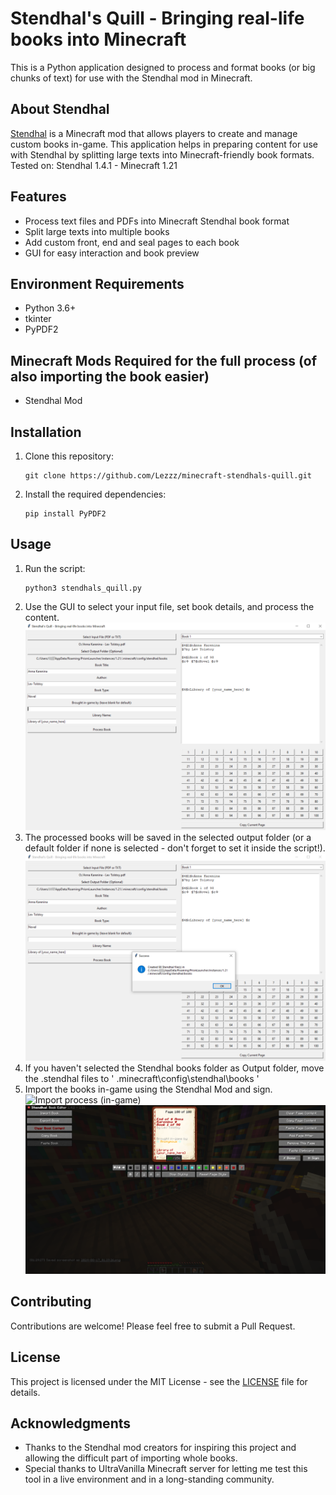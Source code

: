 # Stendhal's Quill - Bringing real-life books into Minecraft

This is a Python application designed to process and format books (or big chunks of text) for use with the Stendhal mod in Minecraft.

## About Stendhal

[Stendhal](https://modrinth.com/mod/stendhal) is a Minecraft mod that allows players to create and manage custom books in-game. This application helps in preparing content for use with Stendhal by splitting large texts into Minecraft-friendly book formats.
Tested on: Stendhal 1.4.1 - Minecraft 1.21

## Features

- Process text files and PDFs into Minecraft Stendhal book format
- Split large texts into multiple books
- Add custom front, end and seal pages to each book
- GUI for easy interaction and book preview

## Environment Requirements

- Python 3.6+
- tkinter
- PyPDF2

## Minecraft Mods Required for the full process (of also importing the book easier)
- Stendhal Mod

## Installation

1. Clone this repository:
   ```
   git clone https://github.com/Lezzz/minecraft-stendhals-quill.git
   ```
2. Install the required dependencies:
   ```
   pip install PyPDF2
   ```

## Usage

1. Run the script:
   ```
   python3 stendhals_quill.py
   ```
2. Use the GUI to select your input file, set book details, and process the content.
![Stendhal's Quill](Screenshots/Stendhals_Quill.png)
3. The processed books will be saved in the selected output folder (or a default folder if none is selected - don't forget to set it inside the script!).
![Screenshot of Stendhal's Quill Success processing](Screenshots/Success_stq.png)
4. If you haven't selected the Stendhal books folder as Output folder, move the .stendhal files to ' .minecraft\config\stendhal\books ' 
5. Import the books in-game using the Stendhal Mod and sign.
![Import process (in-game)](Screenshots/Import.png)
![Sign process (in-game)](Screenshots/Sign.png)


## Contributing

Contributions are welcome! Please feel free to submit a Pull Request.

## License

This project is licensed under the MIT License - see the [LICENSE](LICENSE) file for details.

## Acknowledgments

- Thanks to the Stendhal mod creators for inspiring this project and allowing the difficult part of importing whole books.
- Special thanks to UltraVanilla Minecraft server for letting me test this tool in a live environment and in a long-standing community.